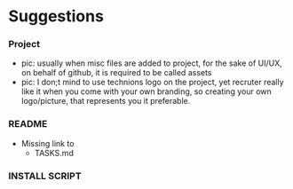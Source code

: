 # Suggestions

### Project
- pic: usually when misc files are added to project, for the sake of UI/UX, on behalf of github, it is required to be called assets
- pic: I don;t mind to use technions logo on the project, yet recruter really like it when you come with your own branding, so creating your own logo/picture, that represents you it preferable. 

### README
- Missing link to
  - TASKS.md

### INSTALL SCRIPT
